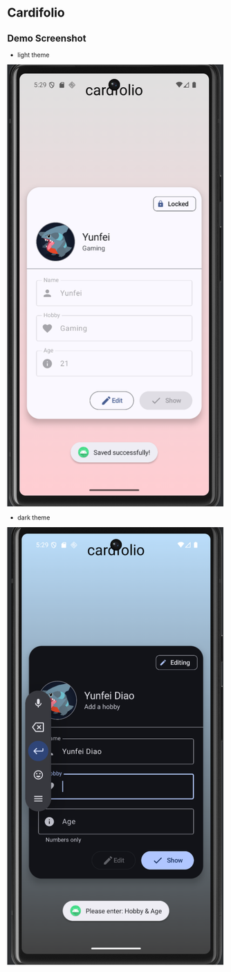 # Cardifolio

## Demo Screenshot
* light theme
<img src="https://github.com/AeAloysius/Cardfolio/blob/master/%E5%B1%8F%E5%B9%95%E6%88%AA%E5%9B%BE%202025-09-23%20002907.png" width="500" alt="gameplay pic">

* dark theme
<img src="https://github.com/AeAloysius/Cardfolio/blob/master/%E5%B1%8F%E5%B9%95%E6%88%AA%E5%9B%BE%202025-09-23%20002937.png" width="500" alt="gameplay pic">
